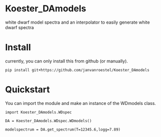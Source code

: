 # Koester_DAmodels
white dwarf model spectra and an interpolator to easily generate white dwarf spectra


# Install
currently, you can only install this from github (or manually).

```
pip install git+https://github.com/janvanroestel/Koester_DAmodels
```

# Quickstart
You can import the module and make an instance of the WDmodels class.

```
import Koester_DAmodels.WDspec

DA = Koester_DAmodels.WDspec.WDmodels()

modelspectrum = DA.get_spectrum(T=12345.6,logg=7.89)
```

